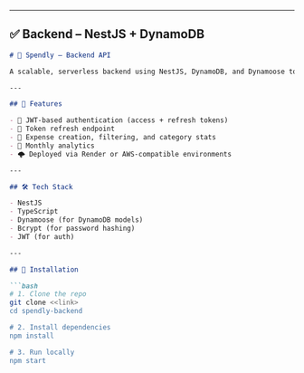 
---

## ✅ **Backend – NestJS + DynamoDB**

```markdown
# 🧠 Spendly – Backend API

A scalable, serverless backend using NestJS, DynamoDB, and Dynamoose to power the Spendly expense tracking mobile app.

---

## 🚀 Features

- 🔐 JWT-based authentication (access + refresh tokens)
- 🔄 Token refresh endpoint
- 🧾 Expense creation, filtering, and category stats
- 📅 Monthly analytics
- 🌩️ Deployed via Render or AWS-compatible environments

---

## 🛠️ Tech Stack

- NestJS
- TypeScript
- Dynamoose (for DynamoDB models)
- Bcrypt (for password hashing)
- JWT (for auth)

---

## 🔧 Installation

```bash
# 1. Clone the repo
git clone <<link>
cd spendly-backend

# 2. Install dependencies
npm install

# 3. Run locally
npm start
